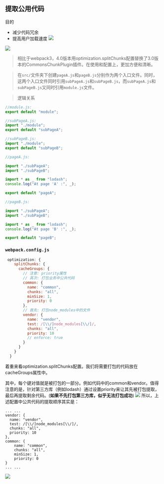 ## 提取公用代码
目的
- 减少代码冗余
- 提高用户加载速度
![](https://images.weserv.nl/?url=https://upload-images.jianshu.io/upload_images/9249356-1753a3e4485a3825.png?imageMogr2/auto-orient/strip%7CimageView2/2/w/1240)

![](https://images.weserv.nl/?url=https://upload-images.jianshu.io/upload_images/9249356-ae564b81a217c8d5.png?imageMogr2/auto-orient/strip%7CimageView2/2/w/1240)


>相比于webpack3，4.0版本用optimization.splitChunks配置替换了3.0版本的CommonsChunkPlugin插件。在使用和配置上，更加方便和清晰。

>在`src/`文件夹下创建`pageA.js`和`pageB.js`分别作为两个入口文件。同时，这两个入口文件同时引用`subPageA.js`和`subPageB.js`，而`subPageA.js`和`subPageB.js`又同时引用`module.js`文件。

>逻辑关系
```javascript
//module.js:
export default "module";

//subPageA.js:
import "./module";
export default "subPageA";

//subPageB.js:
import "./module";
export default "subPageB";

//pageA.js:

import "./subPageA";
import "./subPageB";

import * as _ from "lodash";
console.log("At page 'A' :", _);

export default "pageA";

//pageB.js:

import "./subPageA";
import "./subPageB";

import * as _ from "lodash";
console.log("At page 'B' :", _);

export default "pageB";
```
### `webpack.config.js`

```javascript
 optimization: {
    splitChunks: {
      cacheGroups: {
        // 注意: priority属性
        // 其次: 打包业务中公共代码
        common: {
          name: "common",
          chunks: "all",
          minSize: 1,
          priority: 0
        },
        // 首先: 打包node_modules中的文件
        vendor: {
          name: "vendor",
          test: /[\\/]node_modules[\\/]/,
          chunks: "all",
          priority: 10
          // enforce: true
        }
      }
    }
  }
```

着重来看optimization.splitChunks配置。我们将需要打包的代码放在cacheGroups属性中。

其中，每个键对值就是被打包的一部分。例如代码中的common和vendor。值得注意的是，针对第三方库（例如lodash）通过设置priority来让其先被打包提取，最后再提取剩余代码。(**如果不先打包第三方库，似乎无法打包成功**)
![](https://images.weserv.nl/?url=https://upload-images.jianshu.io/upload_images/9249356-8bb6885b4e270fa2.png?imageMogr2/auto-orient/strip%7CimageView2/2/w/1240)
所以，上述配置中公共代码的提取顺序其实是：

```
... ...
vendor: {
  name: "vendor",
  test: /[\\/]node_modules[\\/]/,
  chunks: "all",
  priority: 10
},
common: {
    name: "common",
    chunks: "all",
    minSize: 1,
    priority: 0
}
... ...
```


![](https://images.weserv.nl/?url=https://upload-images.jianshu.io/upload_images/9249356-7c12100ea455bda2.png?imageMogr2/auto-orient/strip%7CimageView2/2/w/1240)

